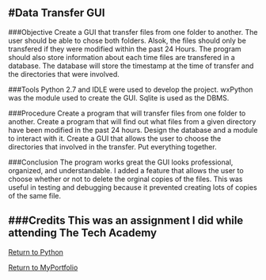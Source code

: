 #Data Transfer GUI
----
###Objective
Create a GUI that transfer files from one folder to another. The user should be able to chose both
folders. Alsok, the files should only be transfered if they were modified within the past 24 Hours.
The program should also store information about each time files are transfered in a database. The 
database will store the timestamp at the time of transfer and the directories that were involved.

###Tools
Python 2.7 and IDLE were used to develop the project. wxPython was the module used to create the 
GUI. Sqlite is used as the DBMS. 

###Procedure
Create a program that will transfer files from one folder to another. Create a program that will
find out what files from a given directory have been modified in the past 24 hours. Design the 
database and a module to interact with it. Create a GUI that allows the user to choose the directories
that involved in the transfer. Put everything together.

###Conclusion
The program works great the GUI looks professional, organized, and understandable. I added a feature
that allows the user to choose whether or not to delete the orginal copies of the files. This was 
useful in testing and debugging because it prevented creating lots of copies of the same file.

###Credits
This was an assignment I did while attending The Tech Academy
----
[Return to Python](https://github.com/dzdykes/MyPortfolio/tree/master/Python)

[Return to MyPortfolio](https://github.com/dzdykes/MyPortfolio)